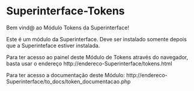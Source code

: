 # Superinterface-Tokens

Bem vind@ ao Módulo Tokens da Superinterface!

Este é um módulo da Superinterface.  Deve ser instalado somente depois que a Superinteface estiver instalada.

<p>Para ter acesso ao painel deste Módulo de Tokens através do navegador, basta usar o endereço http://endereco-Superinterface/tokens.html</p>
<p>Para ter acesso a documentação deste Módulo: http://endereco-Superinterface/to_docs/token_documentacao.php</p>

